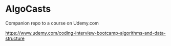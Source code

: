 # AlgoCasts

Companion repo to a course on Udemy.com

<https://www.udemy.com/coding-interview-bootcamp-algorithms-and-data-structure>
